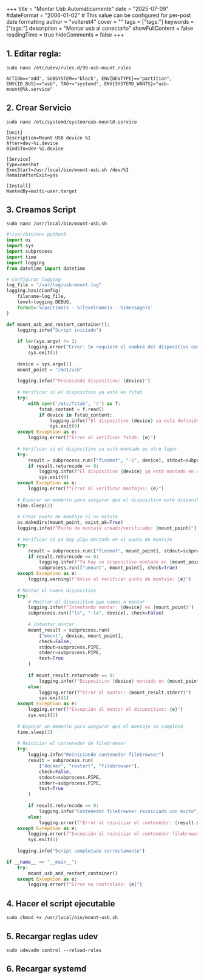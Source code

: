 +++
title = "Montar Usb Automáticamente"
date = "2025-07-09"
#dateFormat = "2006-01-02" # This value can be configured for per-post date formatting
author = "volteret4"
cover = ""
tags = ["tags:"]
keywords = ["tags:"]
description = "Montar usb al conectarlo"
showFullContent = false
readingTime = true
hideComments = false
+++


## 1. Editar regla:

`sudo nano /etc/udev/rules.d/99-usb-mount.rules`

`ACTION=="add", SUBSYSTEM=="block", ENV{DEVTYPE}=="partition", ENV{ID_BUS}=="usb", TAG+="systemd", ENV{SYSTEMD_WANTS}="usb-mount@%k.service"`


## 2. Crear Servicio

`sudo nano /etc/systemd/system/usb-mount@.service`

```sytemd
[Unit]
Description=Mount USB device %I
After=dev-%i.device
BindsTo=dev-%i.device

[Service]
Type=oneshot
ExecStart=/usr/local/bin/mount-usb.sh /dev/%I
RemainAfterExit=yes

[Install]
WantedBy=multi-user.target
```

## 3. Creamos Script 

`sudo nano /usr/local/bin/mount-usb.sh`

```python
#!/usr/bin/env python3
import os
import sys
import subprocess
import time
import logging
from datetime import datetime

# Configurar logging
log_file = "/var/log/usb-mount.log"
logging.basicConfig(
    filename=log_file,
    level=logging.DEBUG,
    format='%(asctime)s - %(levelname)s - %(message)s'
)

def mount_usb_and_restart_container():
    logging.info("Script iniciado")
    
    if len(sys.argv) != 2:
        logging.error("Error: Se requiere el nombre del dispositivo como argumento")
        sys.exit(1)
    
    device = sys.argv[1]
    mount_point = "/mnt/usb"
    
    logging.info(f"Procesando dispositivo: {device}")
    
    # Verificar si el dispositivo ya está en fstab
    try:
        with open('/etc/fstab', 'r') as f:
            fstab_content = f.read()
            if device in fstab_content:
                logging.info(f"El dispositivo {device} ya está definido en fstab. Ignorando.")
                sys.exit(0)
    except Exception as e:
        logging.error(f"Error al verificar fstab: {e}")
    
    # Verificar si el dispositivo ya está montado en otro lugar
    try:
        result = subprocess.run(["findmnt", "-S", device], stdout=subprocess.PIPE, text=True)
        if result.returncode == 0:
            logging.info(f"El dispositivo {device} ya está montado en otro lugar. Ignorando.")
            sys.exit(0)
    except Exception as e:
        logging.error(f"Error al verificar montajes: {e}")
    
    # Esperar un momento para asegurar que el dispositivo esté disponible
    time.sleep(2)
    
    # Crear punto de montaje si no existe
    os.makedirs(mount_point, exist_ok=True)
    logging.info(f"Punto de montaje creado/verificado: {mount_point}")
    
    # Verificar si ya hay algo montado en el punto de montaje
    try:
        result = subprocess.run(["findmnt", mount_point], stdout=subprocess.PIPE, stderr=subprocess.PIPE, text=True)
        if result.returncode == 0:
            logging.info(f"Ya hay un dispositivo montado en {mount_point}. Desmontando...")
            subprocess.run(["umount", mount_point], check=True)
    except Exception as e:
        logging.warning(f"Aviso al verificar punto de montaje: {e}")
    
    # Montar el nuevo dispositivo
    try:
        # Mostrar el dispositivo que vamos a montar
        logging.info(f"Intentando montar: {device} en {mount_point}")
        subprocess.run(["ls", "-la", device], check=False)
        
        # Intentar montar
        mount_result = subprocess.run(
            ["mount", device, mount_point], 
            check=False,
            stdout=subprocess.PIPE,
            stderr=subprocess.PIPE,
            text=True
        )
        
        if mount_result.returncode == 0:
            logging.info(f"Dispositivo {device} montado en {mount_point}")
        else:
            logging.error(f"Error al montar: {mount_result.stderr}")
            sys.exit(1)
    except Exception as e:
        logging.error(f"Excepción al montar el dispositivo: {e}")
        sys.exit(1)
    
    # Esperar un momento para asegurar que el montaje se completó
    time.sleep(2)
    
    # Reiniciar el contenedor de filebrowser
    try:
        logging.info("Reiniciando contenedor filebrowser")
        result = subprocess.run(
            ["docker", "restart", "filebrowser"], 
            check=False,
            stdout=subprocess.PIPE,
            stderr=subprocess.PIPE,
            text=True
        )
        
        if result.returncode == 0:
            logging.info("Contenedor filebrowser reiniciado con éxito")
        else:
            logging.error(f"Error al reiniciar el contenedor: {result.stderr}")
    except Exception as e:
        logging.error(f"Excepción al reiniciar el contenedor filebrowser: {e}")
        sys.exit(1)
    
    logging.info("Script completado correctamente")

if __name__ == "__main__":
    try:
        mount_usb_and_restart_container()
    except Exception as e:
        logging.error(f"Error no controlado: {e}")
```

## 4. Hacer el script ejecutable
`sudo chmod +x /usr/local/bin/mount-usb.sh`

## 5. Recargar reglas udev
`sudo udevadm control --reload-rules`

## 6. Recargar systemd
